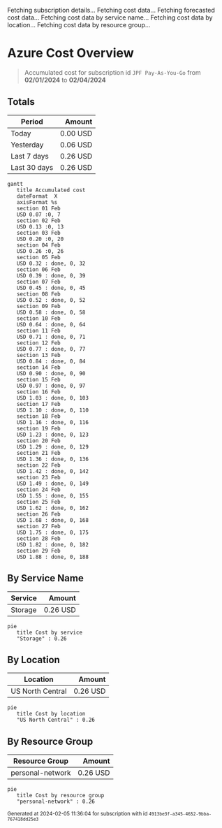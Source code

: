 Fetching subscription details...
Fetching cost data...
Fetching forecasted cost data...
Fetching cost data by service name...
Fetching cost data by location...
Fetching cost data by resource group...
# Azure Cost Overview

> Accumulated cost for subscription id `JPF Pay-As-You-Go` from **02/01/2024** to **02/04/2024**

## Totals

|Period|Amount|
|---|---:|
|Today|0.00 USD|
|Yesterday|0.06 USD|
|Last 7 days|0.26 USD|
|Last 30 days|0.26 USD|

```mermaid
gantt
   title Accumulated cost
   dateFormat  X
   axisFormat %s
   section 01 Feb
   USD 0.07 :0, 7
   section 02 Feb
   USD 0.13 :0, 13
   section 03 Feb
   USD 0.20 :0, 20
   section 04 Feb
   USD 0.26 :0, 26
   section 05 Feb
   USD 0.32 : done, 0, 32
   section 06 Feb
   USD 0.39 : done, 0, 39
   section 07 Feb
   USD 0.45 : done, 0, 45
   section 08 Feb
   USD 0.52 : done, 0, 52
   section 09 Feb
   USD 0.58 : done, 0, 58
   section 10 Feb
   USD 0.64 : done, 0, 64
   section 11 Feb
   USD 0.71 : done, 0, 71
   section 12 Feb
   USD 0.77 : done, 0, 77
   section 13 Feb
   USD 0.84 : done, 0, 84
   section 14 Feb
   USD 0.90 : done, 0, 90
   section 15 Feb
   USD 0.97 : done, 0, 97
   section 16 Feb
   USD 1.03 : done, 0, 103
   section 17 Feb
   USD 1.10 : done, 0, 110
   section 18 Feb
   USD 1.16 : done, 0, 116
   section 19 Feb
   USD 1.23 : done, 0, 123
   section 20 Feb
   USD 1.29 : done, 0, 129
   section 21 Feb
   USD 1.36 : done, 0, 136
   section 22 Feb
   USD 1.42 : done, 0, 142
   section 23 Feb
   USD 1.49 : done, 0, 149
   section 24 Feb
   USD 1.55 : done, 0, 155
   section 25 Feb
   USD 1.62 : done, 0, 162
   section 26 Feb
   USD 1.68 : done, 0, 168
   section 27 Feb
   USD 1.75 : done, 0, 175
   section 28 Feb
   USD 1.82 : done, 0, 182
   section 29 Feb
   USD 1.88 : done, 0, 188
```

## By Service Name

|Service|Amount|
|---|---:|
|Storage|0.26 USD|

```mermaid
pie
   title Cost by service
   "Storage" : 0.26
```

## By Location

|Location|Amount|
|---|---:|
|US North Central|0.26 USD|

```mermaid
pie
   title Cost by location
   "US North Central" : 0.26
```

## By Resource Group

|Resource Group|Amount|
|---|---:|
|personal-network|0.26 USD|

```mermaid
pie
   title Cost by resource group
   "personal-network" : 0.26
```

<sup>Generated at 2024-02-05 11:36:04 for subscription with id `4913be3f-a345-4652-9bba-767418dd25e3`</sup>
